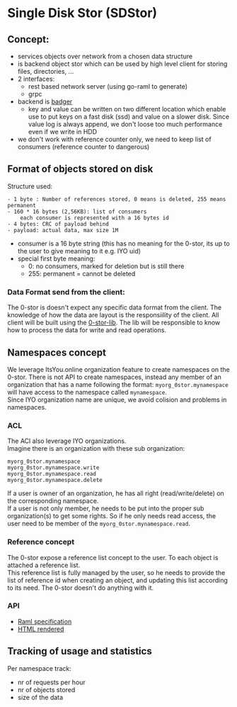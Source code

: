 # Single Disk Stor (SDStor)

## Concept:
- services objects over network from a chosen data structure
- is backend object stor which can be used by high level client for storing files, directories, ...
- 2 interfaces:
    - rest based network server (using go-raml to generate)
    - grpc
- backend is [badger](https://github.com/dgraph-io/badger)
    - key and value can be written on two different location which enable use to put keys on a fast disk (ssd) and value on a slower disk. Since value log is always append, we don't loose too much performance even if we write in HDD
- we don't work with reference counter only, we need to keep list of consumers (reference counter to dangerous)

## Format of objects stored on disk
Structure used:
```
- 1 byte : Number of references stored, 0 means is deleted, 255 means permanent
- 160 * 16 bytes (2,56KB): list of consumers
    each consumer is represented with a 16 bytes id
- 4 bytes: CRC of payload behind
- payload: actual data, max size 1M
```

- consumer is a 16 byte string (this has no meaning for the 0-stor, its up to the user to give meaning to it e.g. IYO uid)
- special first byte meaning:
	- 0: no consumers, marked for deletion but is still there
	- 255: permanent = cannot be deleted

### Data Format send from the client:
The 0-stor is doesn't expect any specific data format from the client.
The knowledge of how the data are layout is the responsiility of the client. All client will be built using the [0-stor-lib](https://github.com/zero-os/0-stor-lib). The lib will be responsible to know how to process the data for write and read operations.

## Namespaces concept
We leverage ItsYou.online organization feature to create namespaces on the 0-stor.
There is not API to create namespaces, instead any member of an organization that has a name following the format: `myorg_0stor.mynamespace` will have access to the namespace called `mynamespace`.  
Since IYO organization name are unique, we avoid colision and problems in namespaces.

### ACL
The ACl also leverage IYO organizations.  
Imagine there is an organization with these sub organization:
```
myorg_0stor.mynamespace
myorg_0stor.mynamespace.write
myorg_0stor.mynamespace.read
myorg_0stor.mynamespace.delete
```
If a user is owner of an organization, he has all right (read/write/delete) on the corresponding namespace.  
If a user is not only member, he needs to be put into the proper sub organization(s) to get some rights. So if he only needs read access, the user need to be member of the `myorg_0stor.mynamespace.read`.

### Reference concept
The 0-stor expose a reference list concept to the user. To each object is attached a reference list.  
This reference list is fully managed by the user, so he needs to provide the list of reference id when creating an object, and updating this list according to its need. The 0-stor doesn't do anything with it.

### API

- [Raml specification](raml/sdstor.raml)
- [HTML rendered](https://htmlpreviewer.github.io/?./raml/sdstor.html)

## Tracking of usage and statistics

Per namespace track:
- nr of requests per hour
- nr of objects stored
- size of the data
